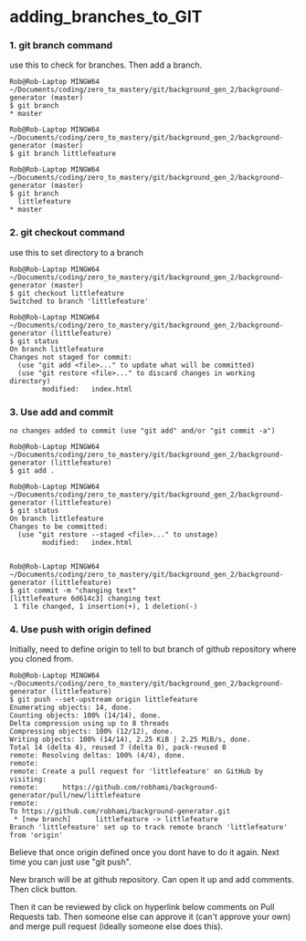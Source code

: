 # adding_branches_to_GIT



### 1. git branch command ###

use this to check for branches. Then add a branch.

```gitattributes
Rob@Rob-Laptop MINGW64 ~/Documents/coding/zero_to_mastery/git/background_gen_2/background-generator (master)
$ git branch
* master

Rob@Rob-Laptop MINGW64 ~/Documents/coding/zero_to_mastery/git/background_gen_2/background-generator (master)
$ git branch littlefeature

Rob@Rob-Laptop MINGW64 ~/Documents/coding/zero_to_mastery/git/background_gen_2/background-generator (master)
$ git branch
  littlefeature
* master
```

### 2. git checkout command ###

use this to set directory to a branch
```
Rob@Rob-Laptop MINGW64 ~/Documents/coding/zero_to_mastery/git/background_gen_2/background-generator (master)
$ git checkout littlefeature
Switched to branch 'littlefeature'

Rob@Rob-Laptop MINGW64 ~/Documents/coding/zero_to_mastery/git/background_gen_2/background-generator (littlefeature)
$ git status
On branch littlefeature
Changes not staged for commit:
  (use "git add <file>..." to update what will be committed)
  (use "git restore <file>..." to discard changes in working directory)
        modified:   index.html

```
### 3. Use add and commit ###

```
no changes added to commit (use "git add" and/or "git commit -a")

Rob@Rob-Laptop MINGW64 ~/Documents/coding/zero_to_mastery/git/background_gen_2/background-generator (littlefeature)
$ git add .

Rob@Rob-Laptop MINGW64 ~/Documents/coding/zero_to_mastery/git/background_gen_2/background-generator (littlefeature)
$ git status
On branch littlefeature
Changes to be committed:
  (use "git restore --staged <file>..." to unstage)
        modified:   index.html


Rob@Rob-Laptop MINGW64 ~/Documents/coding/zero_to_mastery/git/background_gen_2/background-generator (littlefeature)
$ git commit -m "changing text"
[littlefeature 6d614c3] changing text
 1 file changed, 1 insertion(+), 1 deletion(-)
```


### 4. Use push with origin defined ###

Initially, need to define origin to tell to but branch of github repository where you cloned from. 

```
Rob@Rob-Laptop MINGW64 ~/Documents/coding/zero_to_mastery/git/background_gen_2/background-generator (littlefeature)
$ git push --set-upstream origin littlefeature
Enumerating objects: 14, done.
Counting objects: 100% (14/14), done.
Delta compression using up to 8 threads
Compressing objects: 100% (12/12), done.
Writing objects: 100% (14/14), 2.25 KiB | 2.25 MiB/s, done.
Total 14 (delta 4), reused 7 (delta 0), pack-reused 0
remote: Resolving deltas: 100% (4/4), done.
remote:
remote: Create a pull request for 'littlefeature' on GitHub by visiting:
remote:      https://github.com/robhami/background-generator/pull/new/littlefeature
remote:
To https://github.com/robhami/background-generator.git
 * [new branch]      littlefeature -> littlefeature
Branch 'littlefeature' set up to track remote branch 'littlefeature' from 'origin'
```

Believe that once origin defined once you dont have to do it again. Next time you can just use "git push". 

New branch will be at github repository. Can open it up and add comments. Then click <Create Pull Request> button. 
  
Then it can be reviewed by click on hyperlink below comments on Pull Requests tab. Then someone else can approve it (can't approve your own) and merge pull request (ideally someone else does this). 
